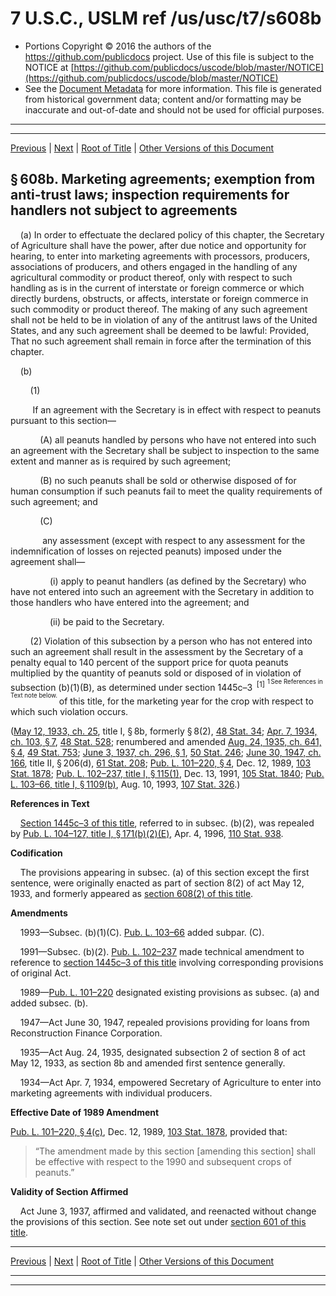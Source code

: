 ---
---

# 7 U.S.C., USLM ref /us/usc/t7/s608b

* Portions Copyright © 2016 the authors of the https://github.com/publicdocs project.
  Use of this file is subject to the NOTICE at [https://github.com/publicdocs/uscode/blob/master/NOTICE](https://github.com/publicdocs/uscode/blob/master/NOTICE)
* See the [Document Metadata](././../../../../..//README.md) for more information.
  This file is generated from historical government data; content and/or formatting may be inaccurate and out-of-date and should not be used for official purposes.

----------
----------

[Previous](./../../../../..//us/usc/t7/ch26/schIII/m__us_usc_t7_s608a–1.md) | [Next](./../../../../..//us/usc/t7/ch26/schIII/m__us_usc_t7_s608c.md) | [Root of Title](./../../../../../) | [Other Versions of this Document](https://publicdocs.github.io/go/links?ns=uslm&ref=%2Fus%2Fusc%2Ft7%2Fs608b)

## § 608b. Marketing agreements; exemption from anti-trust laws; inspection requirements for handlers not subject to agreements

    (a) In order to effectuate the declared policy of this chapter, the Secretary of Agriculture shall have the power, after due notice and opportunity for hearing, to enter into marketing agreements with processors, producers, associations of producers, and others engaged in the handling of any agricultural commodity or product thereof, only with respect to such handling as is in the current of interstate or foreign commerce or which directly burdens, obstructs, or affects, interstate or foreign commerce in such commodity or product thereof. The making of any such agreement shall not be held to be in violation of any of the antitrust laws of the United States, and any such agreement shall be deemed to be lawful: Provided, That no such agreement shall remain in force after the termination of this chapter.

    (b)

        (1)

         If an agreement with the Secretary is in effect with respect to peanuts pursuant to this section—

            (A) all peanuts handled by persons who have not entered into such an agreement with the Secretary shall be subject to inspection to the same extent and manner as is required by such agreement;

            (B) no such peanuts shall be sold or otherwise disposed of for human consumption if such peanuts fail to meet the quality requirements of such agreement; and

            (C)

             any assessment (except with respect to any assessment for the indemnification of losses on rejected peanuts) imposed under the agreement shall—

                (i) apply to peanut handlers (as defined by the Secretary) who have not entered into such an agreement with the Secretary in addition to those handlers who have entered into the agreement; and

                (ii) be paid to the Secretary.

        (2) Violation of this subsection by a person who has not entered into such an agreement shall result in the assessment by the Secretary of a penalty equal to 140 percent of the support price for quota peanuts multiplied by the quantity of peanuts sold or disposed of in violation of subsection (b)(1)(B), as determined under section 1445c–3  <sup>\[1\]</sup>  <sup><sup> 1 See References in Text note below. </sup></sup>  of this title, for the marketing year for the crop with respect to which such violation occurs.

([May 12, 1933, ch. 25][/us/act/1933-05-12/ch25], title I, § 8b, formerly § 8(2), [48 Stat. 34][/us/stat/48/34]; [Apr. 7, 1934, ch. 103, § 7][/us/act/1934-04-07/ch103/s7], [48 Stat. 528][/us/stat/48/528]; renumbered and amended [Aug. 24, 1935, ch. 641, § 4][/us/act/1935-08-24/ch641/s4], [49 Stat. 753][/us/stat/49/753]; [June 3, 1937, ch. 296, § 1][/us/act/1937-06-03/ch296/s1], [50 Stat. 246][/us/stat/50/246]; [June 30, 1947, ch. 166][/us/act/1947-06-30/ch166], title II, § 206(d), [61 Stat. 208][/us/stat/61/208]; [Pub. L. 101–220, § 4][/us/pl/101/220/s4], Dec. 12, 1989, [103 Stat. 1878][/us/stat/103/1878]; [Pub. L. 102–237, title I, § 115(1)][/us/pl/102/237/s115/1], Dec. 13, 1991, [105 Stat. 1840][/us/stat/105/1840]; [Pub. L. 103–66, title I, § 1109(b)][/us/pl/103/66/s1109/b], Aug. 10, 1993, [107 Stat. 326][/us/stat/107/326].)

 __References in Text__ 

    [Section 1445c–3 of this title][/us/usc/t7/s1445c–3], referred to in subsec. (b)(2), was repealed by [Pub. L. 104–127, title I, § 171(b)(2)(E)][/us/pl/104/127/s171/b/2/E], Apr. 4, 1996, [110 Stat. 938][/us/stat/110/938].

 __Codification__ 

    The provisions appearing in subsec. (a) of this section except the first sentence, were originally enacted as part of section 8(2) of act May 12, 1933, and formerly appeared as [section 608(2) of this title][/us/usc/t7/s608/2].

 __Amendments__ 

    1993—Subsec. (b)(1)(C). [Pub. L. 103–66][/us/pl/103/66] added subpar. (C).

    1991—Subsec. (b)(2). [Pub. L. 102–237][/us/pl/102/237] made technical amendment to reference to [section 1445c–3 of this title][/us/usc/t7/s1445c–3] involving corresponding provisions of original Act.

    1989—[Pub. L. 101–220][/us/pl/101/220] designated existing provisions as subsec. (a) and added subsec. (b).

    1947—Act June 30, 1947, repealed provisions providing for loans from Reconstruction Finance Corporation.

    1935—Act Aug. 24, 1935, designated subsection 2 of section 8 of act May 12, 1933, as section 8b and amended first sentence generally.

    1934—Act Apr. 7, 1934, empowered Secretary of Agriculture to enter into marketing agreements with individual producers.

 __Effective Date of 1989 Amendment__ 

[Pub. L. 101–220, § 4(c)][/us/pl/101/220/s4/c], Dec. 12, 1989, [103 Stat. 1878][/us/stat/103/1878], provided that: 

> “The amendment made by this section \[amending this section\] shall be effective with respect to the 1990 and subsequent crops of peanuts.”

 __Validity of Section Affirmed__ 

    Act June 3, 1937, affirmed and validated, and reenacted without change the provisions of this section. See note set out under [section 601 of this title][/us/usc/t7/s601].

----------

[Previous](./../../../../..//us/usc/t7/ch26/schIII/m__us_usc_t7_s608a–1.md) | [Next](./../../../../..//us/usc/t7/ch26/schIII/m__us_usc_t7_s608c.md) | [Root of Title](./../../../../../) | [Other Versions of this Document](https://publicdocs.github.io/go/links?ns=uslm&ref=%2Fus%2Fusc%2Ft7%2Fs608b)

----------
----------

[/us/act/1933-05-12/ch25]: https://publicdocs.github.io/go/links?ns=uslm&ref=%2Fus%2Fact%2F1933-05-12%2Fch25
[/us/stat/48/34]: https://publicdocs.github.io/go/links?ns=uslm&ref=%2Fus%2Fstat%2F48%2F34
[/us/act/1934-04-07/ch103/s7]: https://publicdocs.github.io/go/links?ns=uslm&ref=%2Fus%2Fact%2F1934-04-07%2Fch103%2Fs7
[/us/stat/48/528]: https://publicdocs.github.io/go/links?ns=uslm&ref=%2Fus%2Fstat%2F48%2F528
[/us/act/1935-08-24/ch641/s4]: https://publicdocs.github.io/go/links?ns=uslm&ref=%2Fus%2Fact%2F1935-08-24%2Fch641%2Fs4
[/us/stat/49/753]: https://publicdocs.github.io/go/links?ns=uslm&ref=%2Fus%2Fstat%2F49%2F753
[/us/act/1937-06-03/ch296/s1]: https://publicdocs.github.io/go/links?ns=uslm&ref=%2Fus%2Fact%2F1937-06-03%2Fch296%2Fs1
[/us/stat/50/246]: https://publicdocs.github.io/go/links?ns=uslm&ref=%2Fus%2Fstat%2F50%2F246
[/us/act/1947-06-30/ch166]: https://publicdocs.github.io/go/links?ns=uslm&ref=%2Fus%2Fact%2F1947-06-30%2Fch166
[/us/stat/61/208]: https://publicdocs.github.io/go/links?ns=uslm&ref=%2Fus%2Fstat%2F61%2F208
[/us/pl/101/220/s4]: https://publicdocs.github.io/go/links?ns=uslm&ref=%2Fus%2Fpl%2F101%2F220%2Fs4
[/us/stat/103/1878]: https://publicdocs.github.io/go/links?ns=uslm&ref=%2Fus%2Fstat%2F103%2F1878
[/us/pl/102/237/s115/1]: https://publicdocs.github.io/go/links?ns=uslm&ref=%2Fus%2Fpl%2F102%2F237%2Fs115%2F1
[/us/stat/105/1840]: https://publicdocs.github.io/go/links?ns=uslm&ref=%2Fus%2Fstat%2F105%2F1840
[/us/pl/103/66/s1109/b]: https://publicdocs.github.io/go/links?ns=uslm&ref=%2Fus%2Fpl%2F103%2F66%2Fs1109%2Fb
[/us/stat/107/326]: https://publicdocs.github.io/go/links?ns=uslm&ref=%2Fus%2Fstat%2F107%2F326
[/us/usc/t7/s1445c–3]: https://publicdocs.github.io/go/links?ns=uslm&ref=%2Fus%2Fusc%2Ft7%2Fs1445c%E2%80%933
[/us/pl/104/127/s171/b/2/E]: https://publicdocs.github.io/go/links?ns=uslm&ref=%2Fus%2Fpl%2F104%2F127%2Fs171%2Fb%2F2%2FE
[/us/stat/110/938]: https://publicdocs.github.io/go/links?ns=uslm&ref=%2Fus%2Fstat%2F110%2F938
[/us/usc/t7/s608/2]: https://publicdocs.github.io/go/links?ns=uslm&ref=%2Fus%2Fusc%2Ft7%2Fs608%2F2
[/us/pl/103/66]: https://publicdocs.github.io/go/links?ns=uslm&ref=%2Fus%2Fpl%2F103%2F66
[/us/pl/102/237]: https://publicdocs.github.io/go/links?ns=uslm&ref=%2Fus%2Fpl%2F102%2F237
[/us/usc/t7/s1445c–3]: https://publicdocs.github.io/go/links?ns=uslm&ref=%2Fus%2Fusc%2Ft7%2Fs1445c%E2%80%933
[/us/pl/101/220]: https://publicdocs.github.io/go/links?ns=uslm&ref=%2Fus%2Fpl%2F101%2F220
[/us/pl/101/220/s4/c]: https://publicdocs.github.io/go/links?ns=uslm&ref=%2Fus%2Fpl%2F101%2F220%2Fs4%2Fc
[/us/stat/103/1878]: https://publicdocs.github.io/go/links?ns=uslm&ref=%2Fus%2Fstat%2F103%2F1878
[/us/usc/t7/s601]: https://publicdocs.github.io/go/links?ns=uslm&ref=%2Fus%2Fusc%2Ft7%2Fs601


